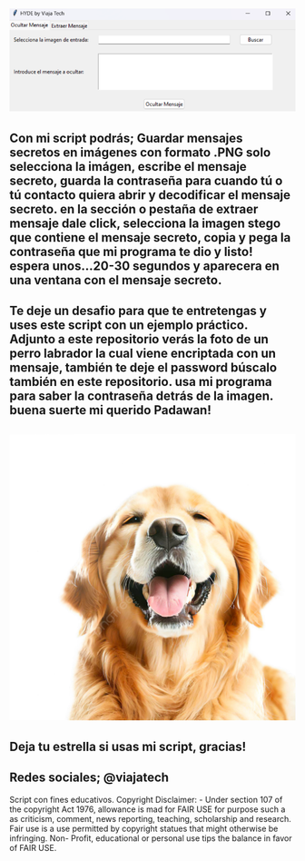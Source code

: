 ![](https://github.com/viajatech/Hyde/blob/main/GUI%20HYDE.png)
--------
Con mi script podrás; Guardar mensajes secretos en imágenes con formato .PNG solo selecciona la imágen, escribe el mensaje secreto, guarda la contraseña para cuando tú o tú contacto quiera abrir y decodificar el mensaje secreto. en la sección o pestaña de extraer mensaje dale click, selecciona la imagen stego que contiene el mensaje secreto, copia y pega la contraseña que mi programa te dio y listo! espera unos...20-30 segundos y aparecera en una ventana con el mensaje secreto.
--------
Te deje un desafio para que te entretengas y uses este script con un ejemplo práctico. Adjunto a este repositorio verás la foto de un perro labrador la cual viene encriptada con un mensaje, también te deje el password búscalo también en este repositorio. usa mi programa para saber la contraseña detrás de la imagen. buena suerte mi querido Padawan!
--------
![](https://github.com/viajatech/Hyde/blob/main/PERRO_stego.png)
--------
Deja tu estrella si usas mi script, gracias! 
--------
Redes sociales; @viajatech
--------
Script con fines educativos. Copyright Disclaimer: - Under section 107 of the copyright Act 1976, allowance is mad for FAIR USE for purpose such a as criticism, comment, news reporting, teaching, scholarship and research. Fair use is a use permitted by copyright statues that might otherwise be infringing. Non- Profit, educational or personal use tips the balance in favor of FAIR USE.
